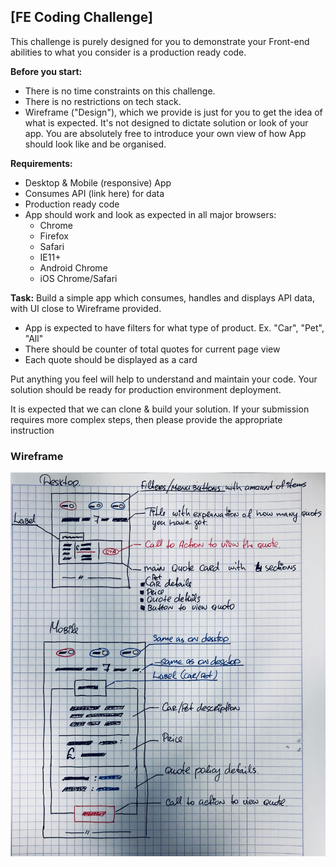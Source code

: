 ## [FE Coding Challenge]

This challenge is purely designed for you to demonstrate your Front-end abilities
to what you consider is a production ready code.

**Before you start:**

- There is no time constraints on this challenge.
- There is no restrictions on tech stack.
- Wireframe ("Design"), which we provide is just for you to get the idea of what is expected.
  It's not designed to dictate solution or look of your app.
  You are absolutely free to introduce your own view of how App should look like and be organised.

**Requirements:**

- Desktop & Mobile (responsive) App
- Consumes API (link here) for data
- Production ready code
- App should work and look as expected in all major browsers:
  - Chrome
  - Firefox
  - Safari
  - IE11+
  - Android Chrome
  - iOS Chrome/Safari

**Task:**
Build a simple app which consumes, handles and displays API data, with UI close to Wireframe provided.

- App is expected to have filters for what type of product. Ex. "Car", "Pet", "All"
- There should be counter of total quotes for current page view
- Each quote should be displayed as a card

Put anything you feel will help to understand and maintain your code.
Your solution should be ready for production environment deployment.

It is expected that we can clone & build your solution. If your submission requires more complex steps, then please provide the appropriate instruction

### Wireframe

![Temporal wireframe](assets/wireframe.jpg)
